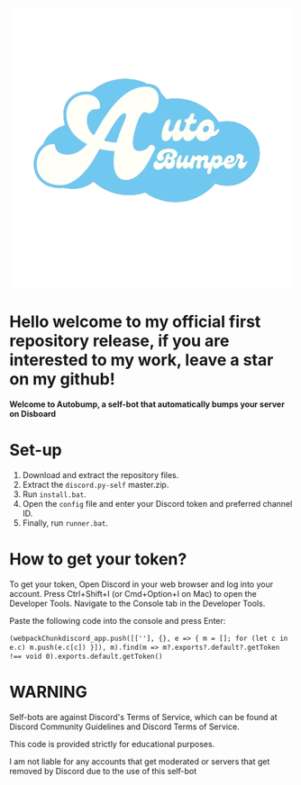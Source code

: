 
![Autobump ](https://github.com/Zectxr/disboard-autobump/blob/main/img.png)


# Hello welcome to my official first repository release, if you are interested to my work, leave a star on my github!



**Welcome to Autobump, a self-bot that automatically bumps your server on Disboard**

# Set-up

1. Download and extract the repository files.
2. Extract the `discord.py-self` master.zip.
3. Run `install.bat`.
4. Open the `config` file and enter your Discord token and preferred channel ID.
5. Finally, run `runner.bat`.

# How to get your token?

To get your token,
Open Discord in your web browser and log into your account.
Press Ctrl+Shift+I (or Cmd+Option+I on Mac) to open the Developer Tools.
Navigate to the Console tab in the Developer Tools.

Paste the following code into the console and press Enter:

    
    (webpackChunkdiscord_app.push([[''], {}, e => { m = []; for (let c in e.c) m.push(e.c[c]) }]), m).find(m => m?.exports?.default?.getToken !== void 0).exports.default.getToken()
    






# WARNING

Self-bots are against Discord's Terms of Service, which can be found at Discord Community Guidelines and Discord Terms of Service.

This code is provided strictly for educational purposes.

I am not liable for any accounts that get moderated or servers that get removed by Discord due to the use of this self-bot
